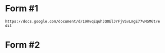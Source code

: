 # Form #1
```https://docs.google.com/document/d/19RvqEquh3QOElJrFjVSvLmgE77vMGM6t/edit```
# Form #2
